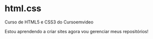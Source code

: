 # html.css
 Curso de HTML5 e CSS3 do Cursoemvideo

Estou aprendendo a criar sites agora vou gerenciar meus repositórios!
